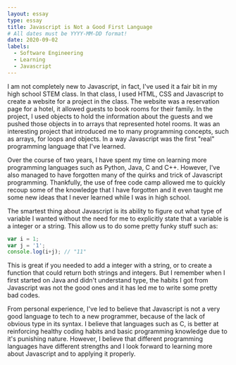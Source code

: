```yaml
---
layout: essay
type: essay
title: Javascript is Not a Good First Language
# All dates must be YYYY-MM-DD format!
date: 2020-09-02
labels:
  - Software Engineering
  - Learning
  - Javascript
---
```


I am not completely new to Javascript, in fact, I've used it a fair bit in my high school STEM class. In that class, I used HTML, CSS and Javascript to create a website for a project in the class. The website was a reservation page for a hotel, it allowed guests to book rooms for their family. In the project, I used objects to hold the information about the guests and we pushed those objects in to arrays that represented hotel rooms. It was an interesting project that introduced me to many programming concepts, such as arrays, for loops and objects. In a way Javascript was the first "real" programming language that I've learned.

Over the course of two years, I have spent my time on learning more programming languages such as Python, Java, C and C++. However, I've also managed to have forgotten many of the quirks and trick of Javascript programming. Thankfully, the use of free code camp allowed me to quickly recoup some of the knowledge that I have forgotten and it even taught me some new ideas that I never learned while I was in high school.

The smartest thing about Javascript is its ability to figure out what type of variable I wanted without the need for me to explicitly state that a variable is a integer or a string. This allow us to do some pretty funky stuff such as:

```javascript
var i = 1;
var j = '1';
console.log(i+j); // "11"
```

This is great if you needed to add a integer with a string, or to create a function that could return both strings and integers. But I remember when I first started on Java and didn't understand type, the habits I got from Javascript was not the good ones and it has led me to write some pretty bad codes.

From personal experience, I've led to believe that Javascript is not a very good language to tech to a new programmer, because of the lack of obvious type in its syntax. I believe that languages such as C, is better at reinforcing healthy coding habits and basic programming knowledge due to it's punishing nature. However, I believe that different programming languages have different strengths and I look forward to learning more about Javascript and to applying it properly.
